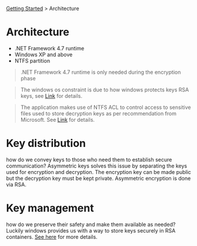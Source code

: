 [Getting Started](../README.MD) > Architecture
# Architecture
- .NET Framework 4.7 runtime
- Windows XP and above
- NTFS partition 

>.NET Framework 4.7 runtime is only needed during the encryption phase

>The windows os constraint is due to how windows protects keys RSA keys, see [Link](https://msdn.microsoft.com/library/9a179f38-8fb7-4442-964c-fb7b9f39f5b9) for details. 

>The application makes use of NTFS ACL to control access to sensitive files used to store decryption keys as per recommendation from Microsoft. See [Link](https://msdn.microsoft.com/en-gb/library/windows/desktop/aa374872(v=vs.85).aspx) for details.

# Key distribution 
how do we convey keys to those who need them to establish secure communication? Asymmetric keys solves this issue by separating the keys used for encryption and decryption. The encryption key can be made public but the decryption key must be kept private. Asymmetric encryption is done via RSA.

# Key management
how do we preserve their safety and make them available as needed?Luckily windows provides us with a way to store keys securely in RSA containers. [See here](https://msdn.microsoft.com/library/9a179f38-8fb7-4442-964c-fb7b9f39f5b9) for more details.
 
